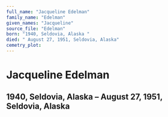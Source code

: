 ```yaml
---
full_name: "Jacqueline Edelman"
family_name: "Edelman"
given_names: "Jacqueline"
source_file: "Edelman"
born: "1940, Seldovia, Alaska "
died: " August 27, 1951, Seldovia, Alaska"
cemetry_plot: 
---
```

# Jacqueline Edelman

## 1940, Seldovia, Alaska – August 27, 1951, Seldovia, Alaska

